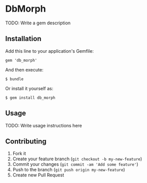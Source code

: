# DbMorph

TODO: Write a gem description

## Installation

Add this line to your application's Gemfile:

    gem 'db_morph'

And then execute:

    $ bundle

Or install it yourself as:

    $ gem install db_morph

## Usage

TODO: Write usage instructions here

## Contributing

1. Fork it
2. Create your feature branch (`git checkout -b my-new-feature`)
3. Commit your changes (`git commit -am 'Add some feature'`)
4. Push to the branch (`git push origin my-new-feature`)
5. Create new Pull Request
